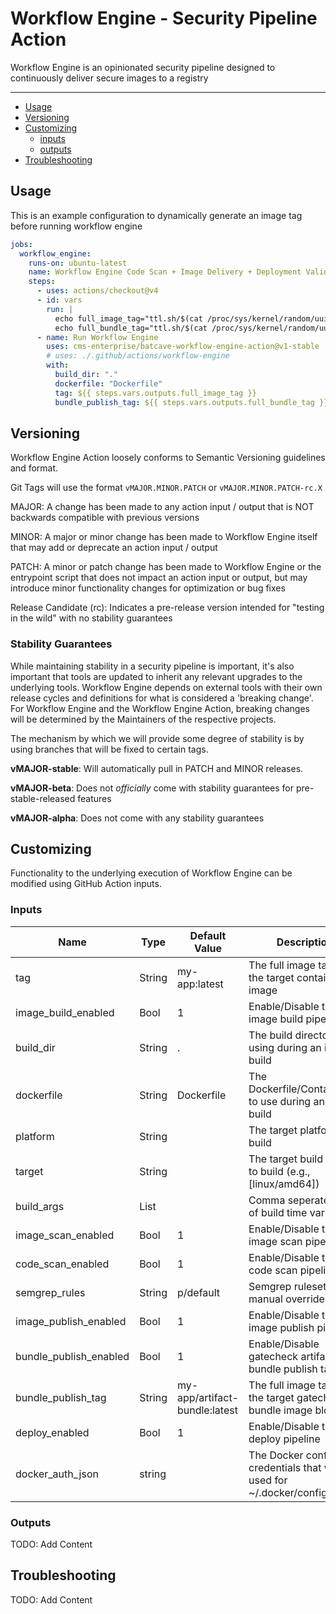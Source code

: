 # Workflow Engine - Security Pipeline Action

Workflow Engine is an opinionated security pipeline designed to continuously deliver secure images to a registry

---

- [Usage](#usage)
- [Versioning](#versioning)
- [Customizing](#customizing)
  - [inputs](#inputs)
  - [outputs](#outputs)
- [Troubleshooting](#troubleshooting)

## Usage

This is an example configuration to dynamically generate an image tag before running workflow engine

```yaml
jobs:
  workflow_engine:
    runs-on: ubuntu-latest
    name: Workflow Engine Code Scan + Image Delivery + Deployment Validation
    steps:
      - uses: actions/checkout@v4
      - id: vars
        run: |
          echo full_image_tag="ttl.sh/$(cat /proc/sys/kernel/random/uuid):30m" >> $GITHUB_OUTPUT
          echo full_bundle_tag="ttl.sh/$(cat /proc/sys/kernel/random/uuid):30m" >> $GITHUB_OUTPUT
      - name: Run Workflow Engine
        uses: cms-enterprise/batcave-workflow-engine-action@v1-stable
        # uses: ./.github/actions/workflow-engine
        with:
          build_dir: "."
          dockerfile: "Dockerfile"
          tag: ${{ steps.vars.outputs.full_image_tag }}
          bundle_publish_tag: ${{ steps.vars.outputs.full_bundle_tag }}
```

## Versioning

Workflow Engine Action loosely conforms to Semantic Versioning guidelines and format.

Git Tags will use the format `vMAJOR.MINOR.PATCH` or `vMAJOR.MINOR.PATCH-rc.X`

MAJOR: A change has been made to any action input / output that is NOT backwards compatible with previous versions

MINOR: A major or minor change has been made to Workflow Engine itself that may add or deprecate an action
input / output

PATCH: A minor or patch change has been made to Workflow Engine or the entrypoint script that does not impact an action
input or output, but may introduce minor functionality changes for optimization or bug fixes

Release Candidate (rc): Indicates a pre-release version intended for "testing in the wild" with no stability guarantees

### Stability Guarantees 

While maintaining stability in a security pipeline is important, it's also important that tools are updated to inherit
any relevant upgrades to the underlying tools.
Workflow Engine depends on external tools with their own release cycles and definitions for what is considered a
'breaking change'.
For Workflow Engine and the Workflow Engine Action, breaking changes will be determined by the Maintainers of the
respective projects.

The mechanism by which we will provide some degree of stability is by using branches that will be fixed to certain
tags.

**vMAJOR-stable**: Will automatically pull in PATCH and MINOR releases.

**vMAJOR-beta**: Does not _officially_ come with stability guarantees for pre-stable-released features

**vMAJOR-alpha**: Does not come with any stability guarantees

## Customizing

Functionality to the underlying execution of Workflow Engine can be modified using GitHub Action inputs.

### Inputs

| Name                   | Type   | Default Value                 | Description                                                                    |
| ---------------------- | ------ | ----------------------------- | ------------------------------------------------------------------------------ |
| tag                    | String | my-app:latest                 | The full image tag for the target container image                              |
| image_build_enabled    | Bool   | 1                             | Enable/Disable the image build pipeline                                        |
| build_dir              | String | .                             | The build directory to using during an image build                             |
| dockerfile             | String | Dockerfile                    | The Dockerfile/Containerfile to use during an image build                      |
| platform               | String |                               | The target platform for build                                                  |
| target                 | String |                               | The target build stage to build (e.g., [linux/amd64])                          |
| build_args             | List   |                               | Comma seperated list of build time variables                                   |
| image_scan_enabled     | Bool   | 1                             | Enable/Disable the image scan pipeline                                         |
| code_scan_enabled      | Bool   | 1                             | Enable/Disable the code scan pipeline                                          |
| semgrep_rules          | String | p/default                     | Semgrep ruleset manual override                                                |
| image_publish_enabled  | Bool   | 1                             | Enable/Disable the image publish pipeline                                      |
| bundle_publish_enabled | Bool   | 1                             | Enable/Disable gatecheck artifact bundle publish task                          |
| bundle_publish_tag     | String | my-app/artifact-bundle:latest | The full image tag for the target gatecheck bundle image blob                  |
| deploy_enabled         | Bool   | 1                             | Enable/Disable the deploy pipeline                                             |
| docker_auth_json       | string |                               | The Docker config with credentials that will be used for ~/.docker/config.json |

### Outputs

TODO: Add Content

## Troubleshooting

TODO: Add Content
